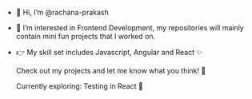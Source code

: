 - 👋 Hi, I’m @rachana-prakash
- 👀 I’m interested in Frontend Development, my repositories will mainly contain mini fun projects that I worked on.
- :point_right: My skill set includes Javascript, Angular and React ✨

  Check out my projects and let me know what you think! :raised_hands:

  Currently exploring: Testing in React 👀



<!---
rachana-prakash/rachana-prakash is a ✨ special ✨ repository because its `README.md` (this file) appears on your GitHub profile.
You can click the Preview link to take a look at your changes.
--->
